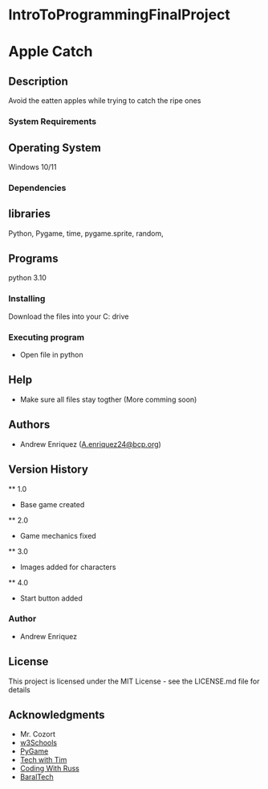 # IntroToProgrammingFinalProject
# Apple Catch

## Description

Avoid the eatten apples while trying to catch the ripe ones

### System Requirements
## Operating System
Windows 10/11

### Dependencies
## libraries
Python, Pygame, time, pygame.sprite, random, 

## Programs
python 3.10

### Installing

Download the files into your C: drive

### Executing program

* Open file in python 

## Help

* Make sure all files stay togther
(More comming soon)

## Authors

* Andrew Enriquez (A.enriquez24@bcp.org)

## Version History

** 1.0
- Base game created

** 2.0
- Game mechanics fixed

** 3.0
- Images added for characters

** 4.0
- Start button added

### Author
* Andrew Enriquez

## License

This project is licensed under the MIT License - see the LICENSE.md file for details

## Acknowledgments

* Mr. Cozort
* [w3Schools](https://www.w3schools.com/python/default.asp)
* [PyGame](https://www.pygame.org/docs/)
* [Tech with Tim](https://www.youtube.com/watch?v=2BikxsbkuIU)
* [Coding With Russ](https://www.youtube.com/watch?v=Ulp1Kimblg0)
* [BaralTech](https://www.youtube.com/watch?v=GMBqjxcKogA)

